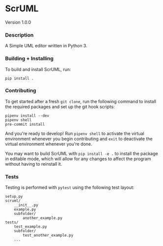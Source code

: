 # ScrUML

Version 1.0.0

### Description

A Simple UML editor written in Python 3.

### Building + Installing

To build and install ScrUML, run:

    pip install .

### Contributing

To get started after a fresh `git clone`, run the following command to install the required packages and set up the git hook scripts:

    pipenv install --dev
    pipenv shell
    pre-commit install

And you're ready to develop! Run `pipenv shell` to activate the virtual environment whenever you begin contributing and `exit` to deactivate the virtual environment whenever you're done.

You may want to build ScrUML with `pip install -e .` to install the package in editable mode, which will allow for any changes to affect the program without having to reinstall it.

### Tests

Testing is performed with `pytest` using the following test layout:

    setup.py
    scruml/
        __init__.py
        example.py
        subfolder/
            another_example.py
    tests/
        test_example.py
        subfolder/
            test_another_example.py
        ...
